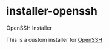 # installer-openssh
OpenSSH Installer

This is a custom installer for [OpenSSH](https://github.com/PowerShell/openssh-portable)
